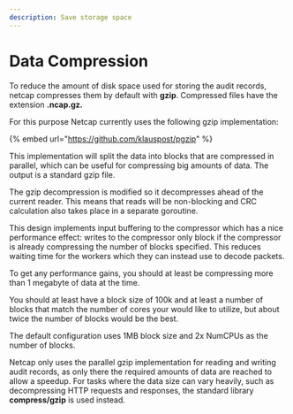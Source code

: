 ```yaml
---
description: Save storage space
---
```


# Data Compression

To reduce the amount of disk space used for storing the audit records, netcap compresses them by default with **gzip**. Compressed files have the extension **.ncap.gz.**

For this purpose Netcap currently uses the following gzip implementation:

{% embed url="https://github.com/klauspost/pgzip" %}

This implementation will split the data into blocks that are compressed in parallel, which can be useful for compressing big amounts of data. The output is a standard gzip file.

The gzip decompression is modified so it decompresses ahead of the current reader. This means that reads will be non-blocking and CRC calculation also takes place in a separate goroutine.

This design implements input buffering to the compressor which has a nice performance effect: writes to the compressor only block if the compressor is already compressing the number of blocks specified. This reduces waiting time for the workers which they can instead use to decode packets.

To get any performance gains, you should at least be compressing more than 1 megabyte of data at the time.

You should at least have a block size of 100k and at least a number of blocks that match the number of cores your would like to utilize, but about twice the number of blocks would be the best.

The default configuration uses 1MB block size and 2x NumCPUs as the number of blocks.

Netcap only uses the parallel gzip implementation for reading and writing audit records, as only there the required amounts of data are reached to allow a speedup. For tasks where the data size can vary heavily, such as decompressing HTTP requests and responses, the standard library **compress/gzip** is used instead.

